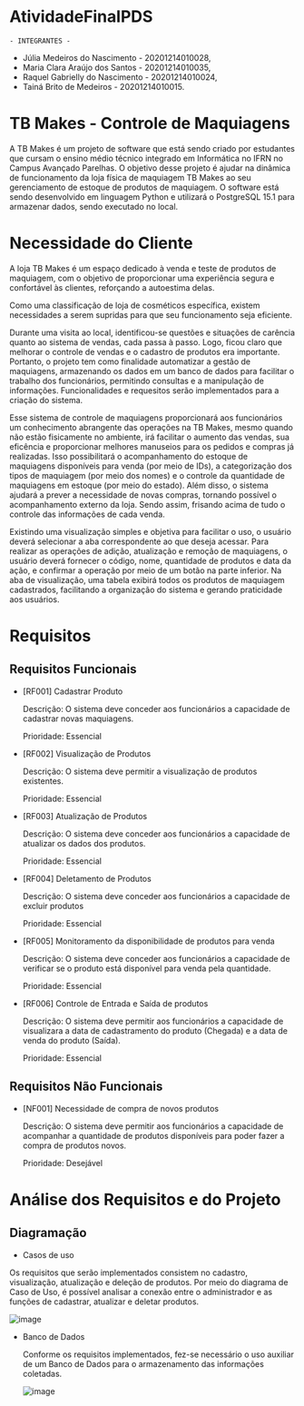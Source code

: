 # AtividadeFinalPDS

    - INTEGRANTES - 
* Júlia Medeiros do Nascimento - 20201214010028,
* Maria Clara Araújo dos Santos - 20201214010035,
* Raquel Gabrielly do Nascimento - 20201214010024,
* Tainá Brito de Medeiros - 20201214010015.
  
# TB Makes - Controle de Maquiagens

A TB Makes é um projeto de software que está sendo criado por estudantes que cursam o ensino médio técnico integrado em Informática no IFRN no Campus Avançado Parelhas. O objetivo desse projeto é ajudar na dinâmica de funcionamento da loja física de maquiagem TB Makes ao seu gerenciamento de estoque de produtos de maquiagem. O software está sendo desenvolvido em linguagem Python e utilizará o PostgreSQL 15.1 para armazenar dados, sendo executado no local.

# Necessidade do Cliente

A loja TB Makes é um espaço dedicado à venda e teste de produtos de maquiagem, com o objetivo de proporcionar uma experiência segura e confortável às clientes, reforçando a autoestima delas.

Como uma classificação de loja de cosméticos específica, existem necessidades a serem supridas para que seu funcionamento seja eficiente. 

Durante uma visita ao local, identificou-se questões e situações de carência quanto ao sistema de vendas, cada passa à passo. Logo, ficou claro que melhorar o controle de vendas e o cadastro de produtos era importante. Portanto, o projeto tem como finalidade automatizar a gestão de maquiagens, armazenando os dados em um banco de dados para facilitar o trabalho dos funcionários, permitindo consultas e a manipulação de informações. Funcionalidades e requesitos serão implementados para a criação do sistema. 

Esse sistema de controle de maquiagens proporcionará aos funcionários um conhecimento abrangente das operações na TB Makes, mesmo quando não estão fisicamente no ambiente, irá facilitar o aumento das vendas, sua eficência e proporcionar melhores manuseios para os pedidos e compras já realizadas. Isso possibilitará o acompanhamento do estoque de maquiagens disponíveis para venda (por meio de IDs), a categorização dos tipos de maquiagem (por meio dos nomes) e o controle da quantidade de maquiagens em estoque (por meio do estado). Além disso, o sistema ajudará a prever a necessidade de novas compras, tornando possível o acompanhamento externo da loja. Sendo assim, frisando acima de tudo o controle das informações de cada venda. 

Existindo uma visualização simples e objetiva para facilitar o uso, o usuário deverá selecionar a aba correspondente ao que deseja acessar. Para realizar as operações de adição, atualização e remoção de maquiagens, o usuário deverá fornecer o código, nome, quantidade de produtos e data da ação, e confirmar a operação por meio de um botão na parte inferior. Na aba de visualização, uma tabela exibirá todos os produtos de maquiagem cadastrados, facilitando a organização do sistema e gerando praticidade aos usuários.

# Requisitos

## Requisitos Funcionais

* [RF001] Cadastrar Produto

    Descrição: O sistema deve conceder aos funcionários a capacidade de cadastrar novas maquiagens.

    Prioridade: Essencial

* [RF002] Visualização de Produtos

    Descrição: O sistema deve permitir a visualização de produtos existentes.

    Prioridade: Essencial

* [RF003] Atualização de Produtos

    Descrição: O sistema deve conceder aos funcionários a capacidade de atualizar os dados dos produtos.

    Prioridade: Essencial

* [RF004] Deletamento de Produtos

    Descrição: O sistema deve conceder aos funcionários a capacidade de excluir produtos

    Prioridade: Essencial

* [RF005] Monitoramento da disponibilidade de produtos para venda

    Descrição: O sistema deve conceder aos funcionários a capacidade de verificar se o produto está disponível para venda pela quantidade.

    Prioridade: Essencial

* [RF006] Controle de Entrada e Saída de produtos
    
    Descrição: O sistema deve permitir aos funcionários a capacidade de visualizara a data de cadastramento do produto (Chegada) e a data de venda do produto (Saída).

    Prioridade: Essencial

## Requisitos Não Funcionais

* [NF001] Necessidade de compra de novos produtos

    Descrição: O sistema deve permitir aos funcionários a capacidade de acompanhar a quantidade de produtos disponíveis para poder fazer a compra de produtos novos.

    Prioridade: Desejável


# Análise dos Requisitos e do Projeto

## Diagramação  
* Casos de uso

Os requisitos que serão implementados consistem no cadastro, visualização, atualização e deleção de produtos. Por meio do diagrama de Caso de Uso, é possível analisar a conexão entre o administrador e as funções de cadastrar, atualizar e deletar produtos.

![image](https://github.com/TainaBrito/AtividadeFinal4Ano/assets/108409645/89373697-47b8-48e4-ae0d-72b3f4144328)

* Banco de Dados
  
  Conforme os requisitos implementados, fez-se necessário o uso auxiliar de um Banco de Dados para o armazenamento das informações coletadas.


  ![image](https://github.com/TainaBrito/AtividadeFinal4Ano/assets/108409645/cfd33d75-94ae-489e-87db-46f648451a4f)
